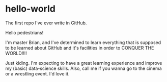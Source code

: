 # hello-world
The first repo I've ever write in GitHub.

Hello pedestrians!

I'm master Brian, and I've determined to learn everything that is supposed to be learned about GitHub and it's facilities in order to CONQUER THE WORLD!!!!

Just kiding. I'm expecting to have a great learning experience and improve my (basic) data-science skills. Also, call me if you wanna go to the cinema or a wrestling event. I'd love it.
